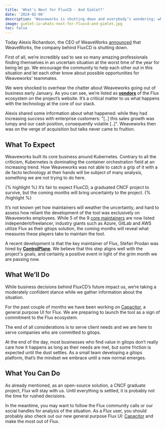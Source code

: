 ```yaml
---
title: 'What’s Next for FluxCD - And Gimlet?'
date: '2024-02-06'
description: "Weaveworks is shutting down and everybody’s wondering: what does the future hold for Flux, one of the most used gitops tool of platform builders?"
image: gimlet-io-whats-next-for-fluxcd-and-gimlet.jpg
toc: false
---
```


Today Alexis Richardson, the CEO of WeaveWorks [announced](https://www.linkedin.com/feed/update/urn:li:activity:7160295096825860096/) that WeaveWorks, the company behind FluxCD is shutting down.

First of all, we’re incredibly sad to see so many amazing professionals finding themselves in an uncertain situation at the worst time of the year for being let go. We encourage the community to help each other out in this situation and let each other know about possible opportunities for Weaveworks' teammates.

We were shocked to overhear the chatter about Weaveworks going out of business early January. As you can see, we’re listed as **[vendors](https://fluxcd.io/ecosystem/)** of the Flux ecosystem on the project’s website. It’s a critical matter to us what happens with the technology at the core of our stack.

Alexis shared some information about what happened: while they had increasing success with enterprise customers: "[..] this sales growth was lumpy and our cash position, consequently volatile [..]". Weaveworks then was on the verge of acquisition but talks never came to fruition.

## What To Expect

Weaveworks built its core business around Kubernetes. Contrary to all the criticism, Kubernetes is dominating the container orchestration field at an increasing trend. How Weaveworks was not able to catch a grip of it with a de facto technology at their hands will be subject of many analysis, something we are not trying to do here.

{% highlight %}
It’s fair to expect FluxCD, a graduated CNCF project to survive, but the coming months will bring uncertainty to the project.
{% /highlight %}

It’s not known yet how maintainers will weather the uncertainty, and hard to assess how reliant the development of the tool was exclusively on Weaveworks employees. While 5 of the 9 [core maintainers](https://github.com/fluxcd/community/blob/main/CORE-MAINTAINERS) are now listed independent/freelancer,  industry giants such as Azure, GitLab and AWS utilize Flux as their gitops solution, the coming months will reveal what measures these players take to maintain the tool.

A recent development is that the key maintainer of Flux, Stefan Prodan was hired by **[ControlPlane](https://www.linkedin.com/feed/update/urn:li:activity:7155990780556320768/)**. We believe that this step aligns well with the project's goals, and certainly a positive event in light of the grim month we are passing now.

## What We’ll Do

While business decisions behind FluxCD’s future impact us, we’re taking a moderately confident stance while we gather information about the situation.

For the past couple of months we have been working on [Capacitor](https://github.com/gimlet-io/capacitor), a general purpose UI for Flux. We are preparing to launch the tool as a sign of commitment to the Flux ecosystem.

The end of all considerations is to serve client needs and we are here to serve companies who are committed to gitops.

At the end of the day, most businesses who find value in gitops don’t really care how it happens as long as their needs are met, but some friction is expected until the dust settles. As a small team developing a gitops platform, that’s the mindset we embrace until a new normal emerges.

## What You Can Do

As already mentioned, as an open-source solution, a CNCF graduate project, Flux will stay with us. Until everything is settled, it is probably not the time for rushed decisions.

In the meantime, you may want to follow the Flux community calls or our social handles for analysis of the situation. As a Flux user, you should probably also check out our new general purpose Flux UI: [Capacitor](https://github.com/gimlet-io/capacitor) and make the most out of Flux.
